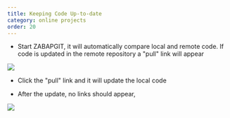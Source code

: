 ```yaml
---
title: Keeping Code Up-to-date
category: online projects
order: 20
---
```


* Start ZABAPGIT, it will automatically compare local and remote code. If code is updated in the remote repository a "pull" link will appear

![](img/code_new.png)

* Click the "pull" link and it will update the local code

* After the update, no links should appear,

![](img/code_no_new.png)